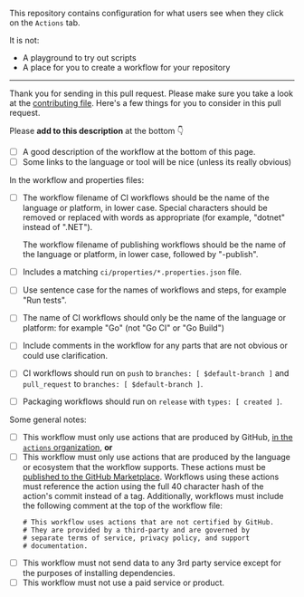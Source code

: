 This repository contains configuration for what users see when they click on the `Actions` tab.

It is not:
* A playground to try out scripts
* A place for you to create a workflow for your repository

---

Thank you for sending in this pull request. Please make sure you take a look at the [contributing file](https://github.com/actions/starter-workflows/blob/main/CONTRIBUTING.md). Here's a few things for you to consider in this pull request.

Please **add to this description** at the bottom :point_down:

- [ ] A good description of the workflow at the bottom of this page.
- [ ] Some links to the language or tool will be nice (unless its really obvious)

In the workflow and properties files:

- [ ] The workflow filename of CI workflows should be the name of the language or platform, in lower case.  Special characters should be removed or replaced with words as appropriate (for example, "dotnet" instead of ".NET").

  The workflow filename of publishing workflows should be the name of the language or platform, in lower case, followed by "-publish".
- [ ] Includes a matching `ci/properties/*.properties.json` file.
- [ ] Use sentence case for the names of workflows and steps, for example "Run tests".
- [ ] The name of CI workflows should only be the name of the language or platform: for example "Go" (not "Go CI" or "Go Build")
- [ ] Include comments in the workflow for any parts that are not obvious or could use clarification.
- [ ] CI workflows should run on `push` to `branches: [ $default-branch ]` and `pull_request` to `branches: [ $default-branch ]`.
- [ ] Packaging workflows should run on `release` with `types: [ created ]`.

Some general notes:

- [ ] This workflow must only use actions that are produced by GitHub, [in the `actions` organization](https://github.com/actions), **or**
- [ ] This workflow must only use actions that are produced by the language or ecosystem that the workflow supports.  These actions must be [published to the GitHub Marketplace](https://github.com/marketplace?type=actions).  Workflows using these actions must reference the action using the full 40 character hash of the action's commit instead of a tag.  Additionally, workflows must include the following comment at the top of the workflow file:
    ```
    # This workflow uses actions that are not certified by GitHub.
    # They are provided by a third-party and are governed by
    # separate terms of service, privacy policy, and support
    # documentation.
    ```
- [ ] This workflow must not send data to any 3rd party service except for the purposes of installing dependencies.
- [ ] This workflow must not use a paid service or product.
